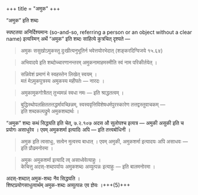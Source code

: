 +++
title = "अमुक"
+++

“अमुक” इति शब्दः

स्पष्टतया अनिर्दिश्यमानः (so-and-so, referring a person or an object without a clear name) इत्यस्मिन् अर्थे “अमुक” इति शब्दः साहित्ये कुत्रचित् दृश्यते —  

> अमुकः ससुखोऽमुकस्तु दुःखीत्यनुभूतिर्न भवेत्तयोरभेदात्  (शङ्करदिग्विजये १५.६४)  

> अभिवादये इति शब्दोच्चारणानन्तरम् अमुकनामाहमस्मीति स्वं नाम परिकीर्तयेत् ।

> सन्निवेशं प्रमाणं मे स्वहस्तेन लिखेत् स्वयम् ।  
मतं मेऽमुकपुत्रस्य अमुकस्य महीपतेः — नारदः ।

> अमुकामुकगोत्रैतत् तुभ्यमन्नं स्वधा नमः — इति श्राद्धतत्वम् ।

> बुद्धिस्थोपलक्षिततत्तद्धर्मावच्छिन्नम्, स्वस्ववृत्तिविशेषधर्मपुरस्कारेण तत्तद्वस्तुवाचकम् —  
इति शब्दकल्पद्रुमे अमुकशब्दार्थः ।

“अमुक” शब्दः कथं सिद्ध्यति इति चेत्, ७.२.१०७ अदस औ सुलोपश्च इत्यत्र —‌
अमुकी असुकी इति च प्रयोगः असाधुरेव । एवम् अमुकशर्मा इत्यादिः अपि — इति तत्त्वबोधिनी ।

> अमुक इति त्वसाधुः, सत्वेन मुत्वस्य बाधात् । एवम् अमुकी, अमुकशर्मा इत्यादयः अपि असाधवः —  
> इति प्रौढमनोरमा ।   

> अमुकः अमुकशर्मा इत्यादि त्व् असाध्वेवेत्याहुः ।  
> केचित्तु अदस्-शब्दपर्यायः अमुकशब्दः अव्युत्पन्नः इत्याहुः — इति बालमनोरमा ।

अदस्-शब्दात् अमुक-शब्दः नैव सिद्ध्यति ।  
शिष्टप्रयोगसाधुत्वार्थम् अमुक-शब्दः अव्युत्पन्नः एव ज्ञेयः ।+++(5)+++


